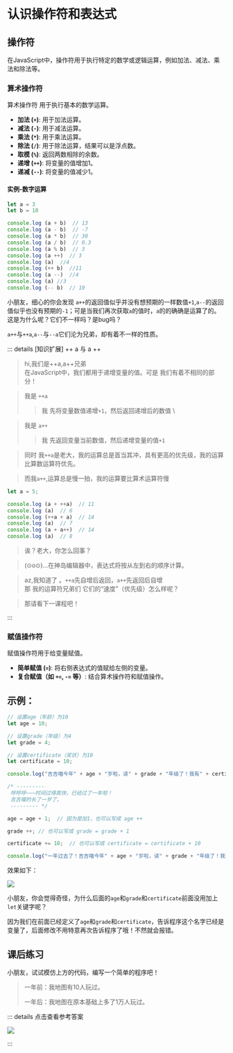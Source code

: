 # 认识操作符和表达式

## 操作符

在JavaScript中，操作符用于执行特定的数学或逻辑运算，例如加法、减法、乘法和除法等。

### 算术操作符
 算术操作符 用于执行基本的数学运算。

- **加法 (`+`)**: 用于加法运算。
- **减法 (`-`)**: 用于减法运算。
- **乘法 (`*`)**: 用于乘法运算。
- **除法 (`/`)**: 用于除法运算，结果可以是浮点数。
- **取模 (`%`)**: 返回两数相除的余数。
- **递增 (`++`)**: 将变量的值增加1。
- **递减 (`--`)**: 将变量的值减少1。
#### 实例-**数字运算**
``` javascript 
let a = 3
let b = 10

console.log (a + b)  // 13
console.log (a - b)  // -7
console.log (a * b)  // 30
console.log (a / b)  // 0.3
console.log (a % b)  // 3
console.log (a ++)  // 3
console.log (a)  //4
console.log (++ b)  //11
console.log (a --)  //4
console.log (a) //3
console.log (-- b)  // 10
```
小朋友，细心的你会发现 `a++`的返回值似乎并没有想预期的一样数值`+1`,`a--`的返回值似乎也没有预期的`-1`；可是当我们再次获取`a`的值时，`a`的的确确是运算了的。这是为什么呢？它们不一样吗？是bug吗？

`a++`与`++a`,`a--`与`--a`它们沦为兄弟，却有着不一样的性质。

::: details  [知识扩展] ++ a 与 a ++


>hi,我们是++a,a++兄弟 \
在JavaScript中，我们都用于递增变量的值。可是 我们有着不相同的部分！

>我是 `++a` 
>> 我  先将变量数值递增`+1`，然后返回递增后的数值 \

>我是 `a++`
>> 我  先返回变量当前数值，然后递增变量的值`+1`

>同时 我`++a`是老大，我的运算总是首当其冲，具有更高的优先级，我的运算比算数运算符优先。

> 而我`a++`,运算总是慢一拍，我的运算要比算术运算符慢
``` javascript
let a = 5;

console.log (a + ++a)  // 11
console.log (a)  // 6
console.log (++a + a)  // 14
console.log (a)  // 7
console.log (a + a++)  // 14
console.log (a)  // 8
```
> 诶？老大，你怎么回事？

> (⊙o⊙)…在神岛编辑器中，表达式将按从左到右的顺序计算。

> az,我知道了 。`++a`先自增后返回，`a++`先返回后自增 \
> 那 我的运算符兄弟们 它们的“速度”（优先级）怎么样呢？

> 那请看下一课程吧！

::: 

### 赋值操作符
赋值操作符用于给变量赋值。

- **简单赋值 (`=`)**: 将右侧表达式的值赋给左侧的变量。
- **复合赋值（如 `+=`, `-=` 等）**: 结合算术操作符和赋值操作。


## 示例：
```javascript
// 设置age（年龄）为10
let age = 10;

// 设置grade（年级）为4
let grade = 4;

// 设置certificate（奖状）为10
let certificate = 10; 

console.log("吉吉喵今年" + age + "岁啦，读" + grade + "年级了！我有" + certificate + "张奖状。"); 

/* ---------
 呼呼呼~~~时间过得真快，已经过了一年啦！
 吉吉喵的长了一岁了。
 --------- */

age = age + 1;  // 因为是加1，也可以写成 age ++

grade ++; // 也可以写成 grade = grade + 1

certificate += 10;  // 也可以写成 certificate = certificate + 10

console.log("一年过去了！吉吉喵今年" + age + "岁啦，读" + grade + "年级了！我有" + certificate + "张奖状。"); 
```
效果如下：

![](/QQ20240918-164912.png)

小朋友，你会觉得奇怪，为什么后面的`age`和`grade`和`certificate`前面没用加上`let`关键字呢？

因为我们在前面已经定义了`age`和`grade`和`certificate`，告诉程序这个名字已经是变量了，后面修改不用特意再次告诉程序了哦！不然就会报错。
## 课后练习

小朋友，试试模仿上方的代码，编写一个简单的程序吧！
> 一年前：我地图有10人玩过。
>
> 一年后：我地图在原本基础上多了1万人玩过。

::: details 点击查看参考答案

![](/QQ20240918-171150.png)

::: 